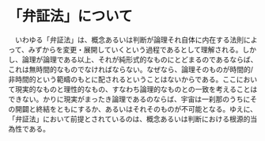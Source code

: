 # 「弁証法」について

　いわゆる「弁証法」は、概念あるいは判断が論理それ自体に内在する法則によって、みずからを変更・展開していくという過程であるとして理解される。しかし、論理が論理である以上、それが純形式的なものにとどまるのであるならば、これは無時間的なものでなければならない。なぜなら、論理そのものが時間的/非時間的という範疇のもとに配されるということはないからである。ここにおいて現実的なものと理性的なもの、すなわち論理的なものとの一致を考えることはできない。かりに現実がまったき論理であるのならば、宇宙は一刹那のうちにその開闢と終結をともにするか、あるいはそれそのものが不可能となる。ゆえに、「弁証法」において前提とされているのは、概念あるいは判断における根源的当為性である。
